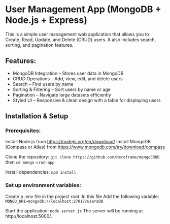 # User Management App (MongoDB + Node.js + Express)

This is a simple user management web application that allows you to Create, Read, Update, and Delete (CRUD) users. It also includes search, sorting, and pagination features.

## Features:

- MongoDB Integration – Stores user data in MongoDB
- CRUD Operations – Add, view, edit, and delete users
- Search – Find users by name
- Sorting & Filtering – Sort users by name or age
- Pagination – Navigate large datasets efficiently
- Styled UI – Responsive & clean design with a table for displaying users

## Installation & Setup

### Prerequisites:

Install Node.js from https://nodejs.org/en/download/
Install MongoDB (Compass or Atlas) from https://www.mongodb.com/try/download/compass

Clone the repository: `git clone https://github.com/Neroframe/mongoCRUD`
then `cd mongo-crud-app`

Install dependencies: `npm install`

### Set up environment variables:

Create a .env file in the project root. In this file Add the following variable: `MONGO_URI=mongodb://localhost:27017/usersDB`

Start the application: `node server.js`
The server will be running at http://localhost:5000/.

